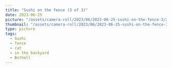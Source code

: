 ```yaml
---
title: "Sushi on the fence (3 of 3)"
date: 2023-06-25
picture: "/assets/camera-roll/2023/06/2023-06-25-sushi-on-the-fence-3/20230625_223113424_iOS.jpg"
thumbnail: "/assets/camera-roll/2023/06/2023-06-25-sushi-on-the-fence-3/20230625_223113424_iOS-thumbnail.jpg"
type: picture
tags:
  - Sushi
  - fence
  - cat
  - in the backyard
  - Bothell
---
```

